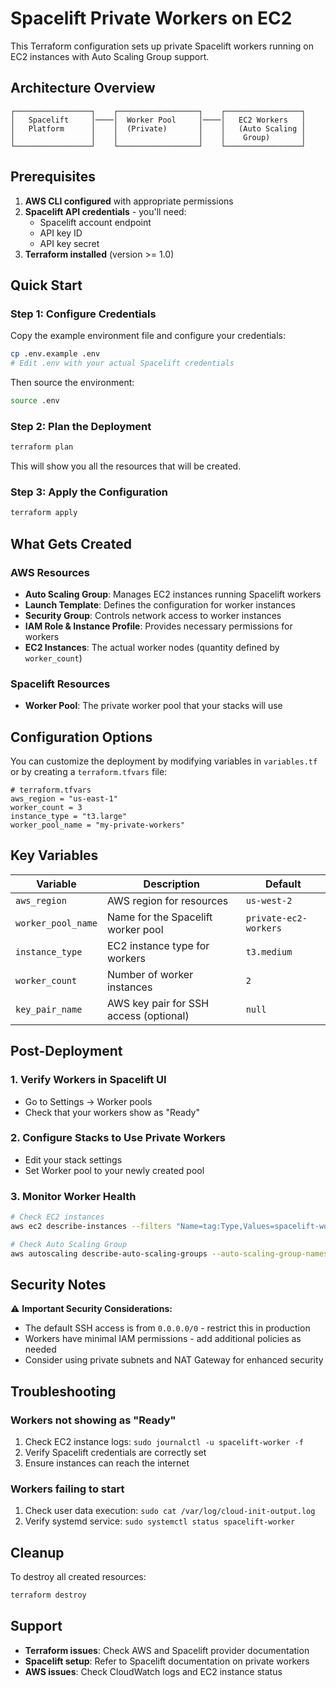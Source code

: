 # Spacelift Private Workers on EC2

This Terraform configuration sets up private Spacelift workers running on EC2 instances with Auto Scaling Group support.

## Architecture Overview

```
┌─────────────────┐    ┌──────────────────┐    ┌─────────────────┐
│   Spacelift     │────│  Worker Pool     │────│   EC2 Workers   │
│   Platform      │    │  (Private)       │    │   (Auto Scaling │
│                 │    │                  │    │    Group)       │
└─────────────────┘    └──────────────────┘    └─────────────────┘
```

## Prerequisites

1. **AWS CLI configured** with appropriate permissions
2. **Spacelift API credentials** - you'll need:
   - Spacelift account endpoint
   - API key ID
   - API key secret
3. **Terraform installed** (version >= 1.0)

## Quick Start

### Step 1: Configure Credentials

Copy the example environment file and configure your credentials:

```bash
cp .env.example .env
# Edit .env with your actual Spacelift credentials
```

Then source the environment:
```bash
source .env
```

### Step 2: Plan the Deployment

```bash
terraform plan
```

This will show you all the resources that will be created.

### Step 3: Apply the Configuration

```bash
terraform apply
```

## What Gets Created

### AWS Resources
- **Auto Scaling Group**: Manages EC2 instances running Spacelift workers
- **Launch Template**: Defines the configuration for worker instances
- **Security Group**: Controls network access to worker instances
- **IAM Role & Instance Profile**: Provides necessary permissions for workers
- **EC2 Instances**: The actual worker nodes (quantity defined by `worker_count`)

### Spacelift Resources
- **Worker Pool**: The private worker pool that your stacks will use

## Configuration Options

You can customize the deployment by modifying variables in `variables.tf` or by creating a `terraform.tfvars` file:

```hcl
# terraform.tfvars
aws_region = "us-east-1"
worker_count = 3
instance_type = "t3.large"
worker_pool_name = "my-private-workers"
```

## Key Variables

| Variable | Description | Default |
|----------|-------------|---------|
| `aws_region` | AWS region for resources | `us-west-2` |
| `worker_pool_name` | Name for the Spacelift worker pool | `private-ec2-workers` |
| `instance_type` | EC2 instance type for workers | `t3.medium` |
| `worker_count` | Number of worker instances | `2` |
| `key_pair_name` | AWS key pair for SSH access (optional) | `null` |

## Post-Deployment

### 1. Verify Workers in Spacelift UI
- Go to Settings → Worker pools
- Check that your workers show as "Ready"

### 2. Configure Stacks to Use Private Workers
- Edit your stack settings
- Set Worker pool to your newly created pool

### 3. Monitor Worker Health
```bash
# Check EC2 instances
aws ec2 describe-instances --filters "Name=tag:Type,Values=spacelift-worker"

# Check Auto Scaling Group
aws autoscaling describe-auto-scaling-groups --auto-scaling-group-names spacelift-private-workers-worker-asg
```

## Security Notes

⚠️ **Important Security Considerations:**

- The default SSH access is from `0.0.0.0/0` - restrict this in production
- Workers have minimal IAM permissions - add additional policies as needed
- Consider using private subnets and NAT Gateway for enhanced security

## Troubleshooting

### Workers not showing as "Ready"
1. Check EC2 instance logs: `sudo journalctl -u spacelift-worker -f`
2. Verify Spacelift credentials are correctly set
3. Ensure instances can reach the internet

### Workers failing to start
1. Check user data execution: `sudo cat /var/log/cloud-init-output.log`
2. Verify systemd service: `sudo systemctl status spacelift-worker`

## Cleanup

To destroy all created resources:

```bash
terraform destroy
```

## Support

- **Terraform issues**: Check AWS and Spacelift provider documentation
- **Spacelift setup**: Refer to Spacelift documentation on private workers
- **AWS issues**: Check CloudWatch logs and EC2 instance status
